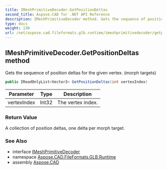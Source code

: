 ```yaml
---
title: IMeshPrimitiveDecoder.GetPositionDeltas
second_title: Aspose.CAD for .NET API Reference
description: IMeshPrimitiveDecoder method. Gets the sequence of position deltas for the given vertex. morph targets
type: docs
weight: 130
url: /net/aspose.cad.fileformats.glb.runtime/imeshprimitivedecoder/getpositiondeltas/
---
```

## IMeshPrimitiveDecoder.GetPositionDeltas method

Gets the sequence of position deltas for the given vertex. (morph targets)

```csharp
public IReadOnlyList<Vector3> GetPositionDeltas(int vertexIndex)
```

| Parameter | Type | Description |
| --- | --- | --- |
| vertexIndex | Int32 | The vertex index. |

### Return Value

A collection of position deltas, one delta per morph target.

### See Also

* interface [IMeshPrimitiveDecoder](../)
* namespace [Aspose.CAD.FileFormats.GLB.Runtime](../../imeshprimitivedecoder/)
* assembly [Aspose.CAD](../../../)


